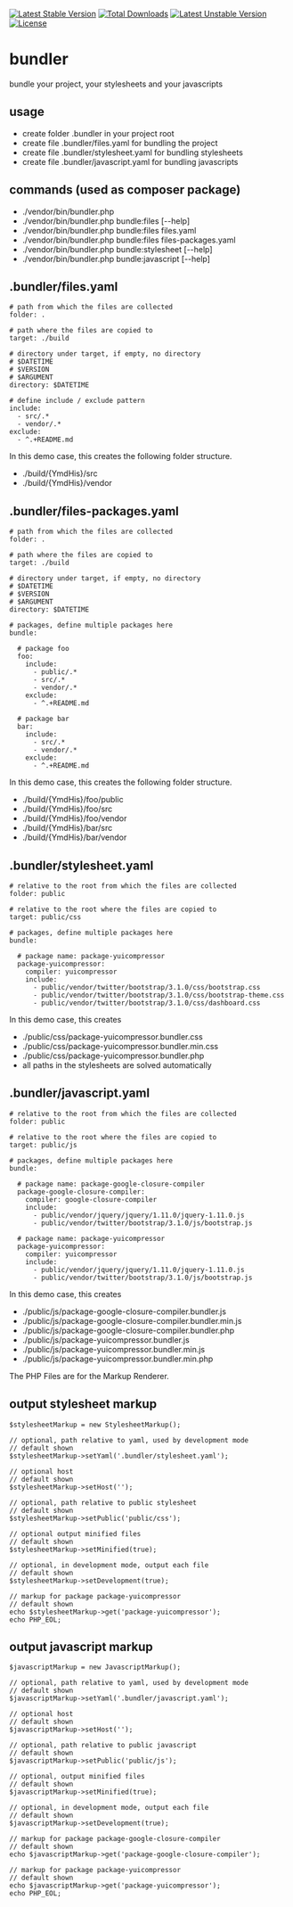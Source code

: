[![Latest Stable Version](https://poser.pugx.org/elnebuloso/bundler/v/stable.png)](https://packagist.org/packages/elnebuloso/bundler) [![Total Downloads](https://poser.pugx.org/elnebuloso/bundler/downloads.png)](https://packagist.org/packages/elnebuloso/bundler) [![Latest Unstable Version](https://poser.pugx.org/elnebuloso/bundler/v/unstable.png)](https://packagist.org/packages/elnebuloso/bundler) [![License](https://poser.pugx.org/elnebuloso/bundler/license.png)](https://packagist.org/packages/elnebuloso/bundler)

# bundler

bundle your project, your stylesheets and your javascripts

## usage

 * create folder .bundler in your project root
 * create file .bundler/files.yaml for bundling the project
 * create file .bundler/stylesheet.yaml for bundling stylesheets
 * create file .bundler/javascript.yaml for bundling javascripts

## commands (used as composer package)

 * ./vendor/bin/bundler.php
 * ./vendor/bin/bundler.php bundle:files [--help]
 * ./vendor/bin/bundler.php bundle:files files.yaml
 * ./vendor/bin/bundler.php bundle:files files-packages.yaml
 * ./vendor/bin/bundler.php bundle:stylesheet [--help]
 * ./vendor/bin/bundler.php bundle:javascript [--help]

## .bundler/files.yaml

```
# path from which the files are collected
folder: .

# path where the files are copied to
target: ./build

# directory under target, if empty, no directory
# $DATETIME
# $VERSION
# $ARGUMENT
directory: $DATETIME

# define include / exclude pattern
include:
  - src/.*
  - vendor/.*
exclude:
  - ^.+README.md
```

In this demo case, this creates the following folder structure.

 * ./build/{YmdHis}/src
 * ./build/{YmdHis}/vendor

## .bundler/files-packages.yaml

```
# path from which the files are collected
folder: .

# path where the files are copied to
target: ./build

# directory under target, if empty, no directory
# $DATETIME
# $VERSION
# $ARGUMENT
directory: $DATETIME

# packages, define multiple packages here
bundle:

  # package foo
  foo:
    include:
      - public/.*
      - src/.*
      - vendor/.*
    exclude:
      - ^.+README.md

  # package bar
  bar:
    include:
      - src/.*
      - vendor/.*
    exclude:
      - ^.+README.md
```

In this demo case, this creates the following folder structure.

 * ./build/{YmdHis}/foo/public
 * ./build/{YmdHis}/foo/src
 * ./build/{YmdHis}/foo/vendor
 * ./build/{YmdHis}/bar/src
 * ./build/{YmdHis}/bar/vendor

## .bundler/stylesheet.yaml

```
# relative to the root from which the files are collected
folder: public

# relative to the root where the files are copied to
target: public/css

# packages, define multiple packages here
bundle:

  # package name: package-yuicompressor
  package-yuicompressor:
    compiler: yuicompressor
    include:
      - public/vendor/twitter/bootstrap/3.1.0/css/bootstrap.css
      - public/vendor/twitter/bootstrap/3.1.0/css/bootstrap-theme.css
      - public/vendor/twitter/bootstrap/3.1.0/css/dashboard.css
```

In this demo case, this creates

 * ./public/css/package-yuicompressor.bundler.css
 * ./public/css/package-yuicompressor.bundler.min.css
 * ./public/css/package-yuicompressor.bundler.php
 * all paths in the stylesheets are solved automatically

## .bundler/javascript.yaml

```
# relative to the root from which the files are collected
folder: public

# relative to the root where the files are copied to
target: public/js

# packages, define multiple packages here
bundle:

  # package name: package-google-closure-compiler
  package-google-closure-compiler:
    compiler: google-closure-compiler
    include:
      - public/vendor/jquery/jquery/1.11.0/jquery-1.11.0.js
      - public/vendor/twitter/bootstrap/3.1.0/js/bootstrap.js

  # package name: package-yuicompressor
  package-yuicompressor:
    compiler: yuicompressor
    include:
      - public/vendor/jquery/jquery/1.11.0/jquery-1.11.0.js
      - public/vendor/twitter/bootstrap/3.1.0/js/bootstrap.js
```

In this demo case, this creates

 * ./public/js/package-google-closure-compiler.bundler.js
 * ./public/js/package-google-closure-compiler.bundler.min.js
 * ./public/js/package-google-closure-compiler.bundler.php
 * ./public/js/package-yuicompressor.bundler.js
 * ./public/js/package-yuicompressor.bundler.min.js
 * ./public/js/package-yuicompressor.bundler.min.php

The PHP Files are for the Markup Renderer.

## output stylesheet markup

```
$stylesheetMarkup = new StylesheetMarkup();

// optional, path relative to yaml, used by development mode
// default shown
$stylesheetMarkup->setYaml('.bundler/stylesheet.yaml');

// optional host
// default shown
$stylesheetMarkup->setHost('');

// optional, path relative to public stylesheet
// default shown
$stylesheetMarkup->setPublic('public/css');

// optional output minified files
// default shown
$stylesheetMarkup->setMinified(true);

// optional, in development mode, output each file
// default shown
$stylesheetMarkup->setDevelopment(true);

// markup for package package-yuicompressor
// default shown
echo $stylesheetMarkup->get('package-yuicompressor');
echo PHP_EOL;
```

## output javascript markup

```
$javascriptMarkup = new JavascriptMarkup();

// optional, path relative to yaml, used by development mode
// default shown
$javascriptMarkup->setYaml('.bundler/javascript.yaml');

// optional host
// default shown
$javascriptMarkup->setHost('');

// optional, path relative to public javascript
// default shown
$javascriptMarkup->setPublic('public/js');

// optional, output minified files
// default shown
$javascriptMarkup->setMinified(true);

// optional, in development mode, output each file
// default shown
$javascriptMarkup->setDevelopment(true);

// markup for package package-google-closure-compiler
// default shown
echo $javascriptMarkup->get('package-google-closure-compiler');

// markup for package package-yuicompressor
// default shown
echo $javascriptMarkup->get('package-yuicompressor');
echo PHP_EOL;
```

